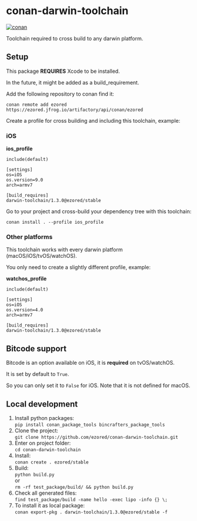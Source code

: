 
# conan-darwin-toolchain

[![conan](https://github.com/ezored/conan-darwin-toolchain/actions/workflows/conan.yml/badge.svg)](https://github.com/ezored/conan-darwin-toolchain/actions/workflows/conan.yml)

Toolchain required to cross build to any darwin platform.

## Setup

This package **REQUIRES** Xcode to be installed.

In the future, it might be added as a build_requirement.

Add the following repository to conan find it:

```
conan remote add ezored https://ezored.jfrog.io/artifactory/api/conan/ezored
```

Create a profile for cross building and including this toolchain, example:

### iOS

**ios_profile**
    
```
include(default)

[settings]
os=iOS
os.version=9.0
arch=armv7

[build_requires]
darwin-toolchain/1.3.0@ezored/stable
```
    
Go to your project and cross-build your dependency tree with this toolchain:

`conan install . --profile ios_profile`

### Other platforms

This toolchain works with every darwin platform (macOS/iOS/tvOS/watchOS).

You only need to create a slightly different profile, example:

**watchos_profile**

```
include(default)

[settings]
os=iOS
os.version=4.0
arch=armv7

[build_requires]
darwin-toolchain/1.3.0@ezored/stable
```

## Bitcode support

Bitcode is an option available on iOS, it is **required** on tvOS/watchOS.

It is set by default to `True`.

So you can only set it to `False` for iOS. Note that it is not defined for macOS.

## Local development

1. Install python packages:  
```pip install conan_package_tools bincrafters_package_tools```
2. Clone the project:  
```git clone https://github.com/ezored/conan-darwin-toolchain.git```
3. Enter on project folder:  
```cd conan-darwin-toolchain```
4. Install:  
```conan create . ezored/stable```
5. Build:  
```python build.py```  
or  
```rm -rf test_package/build/ && python build.py```  
6. Check all generated files:  
```find test_package/build -name hello -exec lipo -info {} \;```
7. To install it as local package:  
```conan export-pkg . darwin-toolchain/1.3.0@ezored/stable -f```